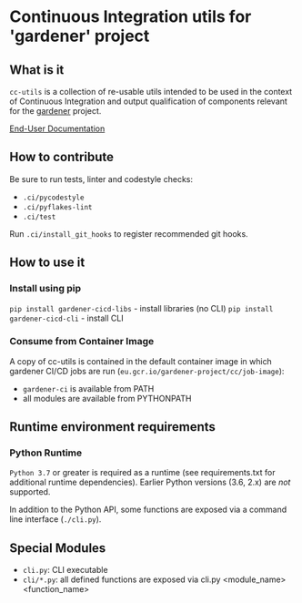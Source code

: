 # Continuous Integration utils for 'gardener' project

## What is it

`cc-utils` is a collection of re-usable utils intended to be used in the
context of Continuous Integration and output qualification of components
relevant for the [gardener](https://github.com/gardener) project.

[End-User Documentation](https://gardener.github.io/cc-utils)

## How to contribute

Be sure to run tests, linter and codestyle checks:

- `.ci/pycodestyle`
- `.ci/pyflakes-lint`
- `.ci/test`

Run `.ci/install_git_hooks` to register recommended git hooks.

## How to use it

### Install using pip

`pip install gardener-cicd-libs` - install libraries (no CLI)
`pip install gardener-cicd-cli` - install CLI

### Consume from Container Image

A copy of cc-utils is contained in the default container image in which gardener
CI/CD jobs are run (`eu.gcr.io/gardener-project/cc/job-image`):

- `gardener-ci` is available from PATH
- all modules are available from PYTHONPATH

## Runtime environment requirements

### Python Runtime

`Python 3.7` or greater is required as a runtime (see requirements.txt for additional
runtime dependencies). Earlier Python versions (3.6, 2.x) are *not* supported.

In addition to the Python API, some functions are exposed via a command line interface
(`./cli.py`).

## Special Modules

* `cli.py`: CLI executable
* `cli/*.py`: all defined functions are exposed via cli.py <module_name> <function_name>
